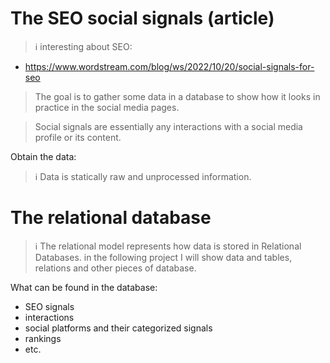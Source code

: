 # The SEO social signals (article)

> ℹ️ interesting about SEO:
- https://www.wordstream.com/blog/ws/2022/10/20/social-signals-for-seo

> The goal is to gather some data in a database to show how it looks in practice in the social media pages.

> Social signals are essentially any interactions with a social media profile or its content.

Obtain the data:
> ℹ️ Data is statically raw and unprocessed information. 

# The relational database

> ℹ️ The relational model represents how data is stored in Relational Databases.
> in the following project I will show data and tables, relations and other pieces of database.

What can be found in the database:

* SEO signals
* interactions
* social platforms and their categorized signals
* rankings
* etc.
